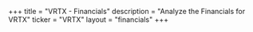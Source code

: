 +++
title = "VRTX - Financials"
description = "Analyze the Financials for VRTX"
ticker = "VRTX"
layout = "financials"
+++

